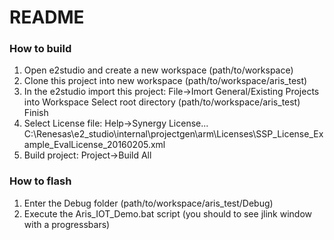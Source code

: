 # README #

### How to build ###

1. Open e2studio and create a new workspace (path/to/workspace)
2. Clone this project into new workspace (path/to/workspace/aris_test)
3. In the e2studio import this project:
  File->Imort
  General/Existing Projects into Workspace
  Select root directory (path/to/workspace/aris_test)
  Finish
4. Select License file:
  Help->Synergy License...
  C:\Renesas\e2_studio\internal\projectgen\arm\Licenses\SSP_License_Example_EvalLicense_20160205.xml
5. Build project:
  Project->Build All

### How to flash ###

1. Enter the Debug folder (path/to/workspace/aris_test/Debug)
2. Execute the Aris_IOT_Demo.bat script (you should to see jlink window with a progressbars)